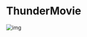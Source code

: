 # ThunderMovie

![img](file:///C:\Users\Administrator\AppData\Roaming\Tencent\Users\418586403\QQ\WinTemp\RichOle\4`N20[]0~YSHFCV$S4S]7SN.png)